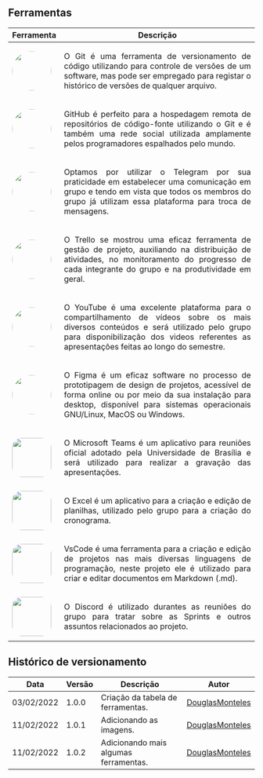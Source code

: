 ## Ferramentas

| Ferramenta | Descrição |
|-|-|
|<img style="width: 80px; border-radius: 40px" src="/assets/git.png">| <p style="text-align: justify"> O Git é uma ferramenta de versionamento de código utilizando para controle de versões de um software, mas pode ser empregado para registar o histórico de versões de qualquer arquivo.</p>|
|<img style="width: 80px; border-radius: 40px" src="/assets/github.jpg">| <p style="text-align: justify">GitHub é perfeito para a hospedagem remota de repositórios de código-fonte utilizando o Git e é também uma rede social utilizada amplamente pelos programadores espalhados pelo mundo. 
|<img style="width: 80px; border-radius: 40px" src="/assets/telegram.png">| <p style="text-align: justify">Optamos por utilizar o Telegram por sua praticidade em estabelecer uma comunicação em grupo e tendo em vista que todos os membros do grupo já utilizam essa plataforma para troca de mensagens.</p>|
|<img style="width: 80px; border-radius: 40px" src="/assets/trello.png">| <p style="text-align: justify">O Trello se mostrou uma eficaz ferramenta de gestão de projeto, auxiliando na distribuição de atividades, no monitoramento do progresso de cada integrante do grupo e na produtividade em geral.</p>|
|<img style="width: 80px; border-radius: 40px" src="/assets/youtube.jpeg">| <p style="text-align: justify">O YouTube é uma excelente plataforma para o compartilhamento de vídeos sobre os mais diversos conteúdos e será utilizado pelo grupo para disponibilização dos videos referentes as apresentações feitas ao longo do semestre.</p>|
|<img style="width: 80px; border-radius: 40px" src="/assets/figma.png">| <p style="text-align: justify">O Figma é um eficaz software no processo de prototipagem de design de projetos, acessível de forma online ou por meio da sua instalação para desktop, disponível para sistemas operacionais GNU/Linux, MacOS ou Windows.</p>|
|<img style="width: 80px; border-radius: 20px" src="/assets/ms-teams.png">| <p style="text-align: justify">O Microsoft Teams é um aplicativo para reuniões oficial adotado pela Universidade de Brasília e será utilizado para realizar a gravação das apresentações.</p>|
|<img style="width: 80px; border-radius: 20px" src="/assets/excel.jpeg">| <p style="text-align: justify">O Excel é um aplicativo para a criação e edição de planilhas, utilizado pelo grupo para a criação do cronograma.</p>|
|<img style="width: 80px; border-radius: 20px" src="/assets/excel.jpeg">| <p style="text-align: justify">VsCode é uma ferramenta para a criação e edição de projetos nas mais diversas linguagens de programação, neste projeto ele é utilizado para criar e editar documentos em Markdown (.md).</p>|
|<img style="width: 80px; border-radius: 20px" src="/assets/excel.jpeg">| <p style="text-align: justify">O Discord é utilizado durantes as reuniões do grupo para tratar sobre as Sprints e outros assuntos relacionados ao projeto.</p>|

## Histórico de versionamento

|Data|Versão|Descrição|Autor|
|-|-|-|-|
|03/02/2022|1.0.0|Criação da tabela de ferramentas.|[DouglasMonteles]('https://github.com/douglasmonteles')|
|11/02/2022|1.0.1|Adicionando as imagens.|[DouglasMonteles]('https://github.com/douglasmonteles')|
|11/02/2022|1.0.2|Adicionando mais algumas ferramentas.|[DouglasMonteles]('https://github.com/douglasmonteles')|

